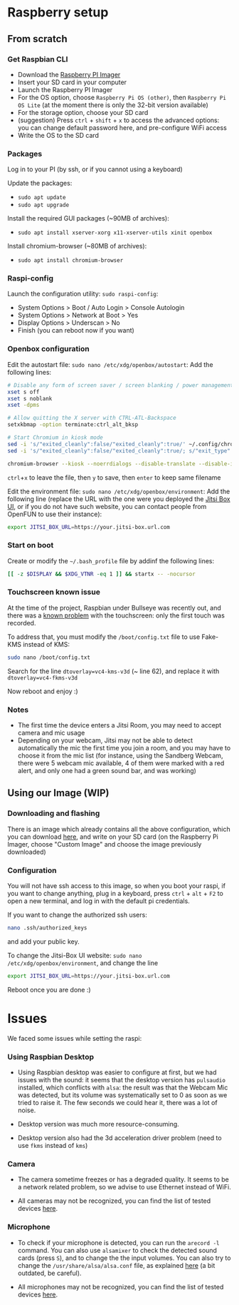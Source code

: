 # Raspberry setup

## From scratch

### Get Raspbian CLI
- Download the [Raspberry PI Imager](https://www.raspberrypi.com/software/)
- Insert your SD card in your computer
- Launch the Raspberry PI Imager
- For the OS option, choose `Raspberry Pi OS (other)`, then `Raspberry Pi OS Lite` (at the moment there is only the 32-bit version available)
- For the storage option, choose your SD card
- (suggestion) Press `ctrl` + `shift` + `x` to access the advanced options: you can change default password here, and pre-configure WiFi access
- Write the OS to the SD card

### Packages
Log in to your PI (by ssh, or if you cannot using a keyboard)

Update the packages:
- `sudo apt update`
- `sudo apt upgrade`

Install the required GUI packages (~90MB of archives):
- `sudo apt install xserver-xorg x11-xserver-utils xinit openbox`

Install chromium-browser (~80MB of archives):
- `sudo apt install chromium-browser`

### Raspi-config
Launch the configuration utility: `sudo raspi-config`:
- System Options > Boot / Auto Login > Console Autologin
- System Options > Network at Boot > Yes
- Display Options > Underscan > No
- Finish (you can reboot now if you want)

### Openbox configuration
Edit the autostart file: `sudo nano /etc/xdg/openbox/autostart`:
Add the following lines:
```bash
# Disable any form of screen saver / screen blanking / power management
xset s off
xset s noblank
xset -dpms

# Allow quitting the X server with CTRL-ATL-Backspace
setxkbmap -option terminate:ctrl_alt_bksp

# Start Chromium in kiosk mode
sed -i 's/"exited_cleanly":false/"exited_cleanly":true/' ~/.config/chromium/'Local State'
sed -i 's/"exited_cleanly":false/"exited_cleanly":true/; s/"exit_type":"[^"]\+"/"exit_type":"Normal"/' ~/.config/chromium/Default/Preferences

chromium-browser --kiosk --noerrdialogs --disable-translate --disable-infobars --disable-features=TranslateUI --disk-cache-dir=/dev/null --disable-pinch --overscroll-history-navigation=disabled --disable-features=TouchpadOverscrollHistoryNavigation $JITSI_BOX_URL
```
`ctrl`+`x` to leave the file, then `y` to save, then `enter` to keep same filename


Edit the environment file: `sudo nano /etc/xdg/openbox/environment`:
Add the following line (replace the URL with the one were you deployed the [Jitsi Box UI](./box-ui/README.md), or if you do not have such website, you can contact people from OpenFUN to use their instance):
```bash
export JITSI_BOX_URL=https://your.jitsi-box.url.com
```

### Start on boot
Create or modify the `~/.bash_profile` file by addinf the following lines:
```bash
[[ -z $DISPLAY && $XDG_VTNR -eq 1 ]] && startx -- -nocursor
```

### Touchscreen known issue
At the time of the project, Raspbian under Bullseye was recently out, and there was a [known problem](https://forums.raspberrypi.com/viewtopic.php?p=1944679) with the touchscreen: only the first touch was recorded.

To address that, you must modify the `/boot/config.txt` file to use Fake-KMS instead of KMS:
```bash
sudo nano /boot/config.txt
```
Search for the line `dtoverlay=vc4-kms-v3d` (~ line 62), and replace it with `dtoverlay=vc4-fkms-v3d`

Now reboot and enjoy :)

### Notes
- The first time the device enters a Jitsi Room, you may need to accept camera and mic usage
- Depending on your webcam, Jitsi may not be able to detect automatically the mic the first time you join a room, and you may have to choose it from the mic list (for instance, using the Sandberg Webcam, there were 5 webcam mic available, 4 of them were marked with a red alert, and only one had a green sound bar, and was working)


## Using our Image (WIP)

### Downloading and flashing
There is an image which already contains all the above configuration, which you can download [here](https://www.youtube.com/watch?v=dQw4w9WgXcQ), and write on your SD card (on the Raspberry Pi Imager, choose "Custom Image" and choose the image previously downloaded)

### Configuration
You will not have ssh access to this image, so when you boot your raspi, if you want to change anything, plug in a keyboard, press `ctrl` + `alt` + `F2` to open a new terminal, and log in with the default pi credentials.

If you want to change the authorized ssh users:
```bash
nano .ssh/authorized_keys
```
and add your public key.

To change the Jitsi-Box UI website: `sudo nano /etc/xdg/openbox/environment`, and change the line
```bash
export JITSI_BOX_URL=https://your.jitsi-box.url.com
```

Reboot once you are done :)


# Issues

We faced some issues while setting the raspi:

### Using Raspbian Desktop
- Using Raspbian desktop was easier to configure at first, but we had issues with the sound: it seems that the desktop version has `pulsaudio` installed, which conflicts with `alsa`: the result was that the Webcam Mic was detected, but its volume was systematically set to 0 as soon as we tried to raise it. The few seconds we could hear it, there was a lot of noise.

- Desktop version was much more resource-consuming.

- Desktop version also had the 3d acceleration driver problem (need to use `fkms` instead of `kms`)

### Camera
- The camera sometime freezes or has a degraded quality. It seems to be a network related problem, so we advise to use Ethernet instead of WiFi.

- All cameras may not be recognized, you can find the list of tested devices [here](./Hardware_tested.md).

### Microphone
- To check if your microphone is detected, you can run the `arecord -l` command. You can also use `alsamixer` to check the detected sound cards (press `S`), and to change the the input volumes. You can also try to change the `/usr/share/alsa/alsa.conf` file, as explained [here](https://raspberrypi.stackexchange.com/questions/37177/best-way-to-setup-usb-mic-as-system-default-on-raspbian-jessie) (a bit outdated, be careful).

- All microphones may not be recognized, you can find the list of tested devices [here](./Hardware_tested.md).
